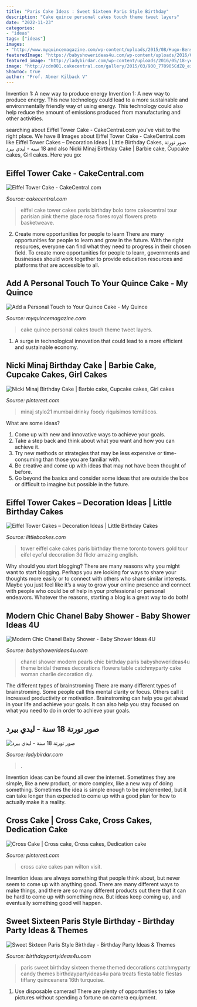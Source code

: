 ```yaml
---
title: "Paris Cake Ideas : Sweet Sixteen Paris Style Birthday"
description: "Cake quince personal cakes touch theme tweet layers"
date: "2022-11-23"
categories:
- "ideas"
tags: ["ideas"]
images:
- "http://www.myquincemagazine.com/wp-content/uploads/2015/08/Hugo-Benson-Photography-floral_quince_cake.jpg"
featuredImage: "https://babyshowerideas4u.com/wp-content/uploads/2016/04/Modern-Chic-Chanel-Baby-Shower-Flowers-Pearls.jpg"
featured_image: "http://ladybirdar.com/wp-content/uploads/2016/05/18-year-old-birthday-cake-ideas.jpg"
image: "http://cdn001.cakecentral.com/gallery/2015/03/900_770905CdZQ_eiffel-tower-cake.jpg"
ShowToc: true
author: "Prof. Abner Kilback V"
---
```



Invention 1: A new way to produce energy
Invention 1: A new way to produce energy. This new technology could lead to a more sustainable and environmentally friendly way of using energy. This technology could also help reduce the amount of emissions produced from manufacturing and other activities.

	

		
searching about Eiffel Tower Cake - CakeCentral.com you've visit to the right place. We have 8 Images about Eiffel Tower Cake - CakeCentral.com like Eiffel Tower Cakes – Decoration Ideas | Little Birthday Cakes, صور تورتة 18 سنة - ليدي بيرد and also Nicki Minaj Birthday Cake | Barbie cake, Cupcake cakes, Girl cakes. Here you go:
		
    
## Eiffel Tower Cake - CakeCentral.com

<img loading=lazy src="http://cdn001.cakecentral.com/gallery/2015/03/900_770905CdZQ_eiffel-tower-cake.jpg" onerror="this.onerror=null;this.src='https://tse2.mm.bing.net/th?id=OIP.CJK3HQR12kdHzVc4dP-DpgHaJ4&amp;pid=15.1';" alt="Eiffel Tower Cake - CakeCentral.com">

_Source: cakecentral.com_

>eiffel cake tower cakes paris birthday bolo torre cakecentral tour parisian pink theme glace rosa flores royal flowers preto basketweave. 

	

2) Create more opportunities for people to learn
There are many opportunities for people to learn and grow in the future. With the right resources, everyone can find what they need to progress in their chosen field. To create more opportunities for people to learn, governments and businesses should work together to provide education resources and platforms that are accessible to all.

    
## Add A Personal Touch To Your Quince Cake - My Quince

<img loading=lazy src="http://www.myquincemagazine.com/wp-content/uploads/2015/08/Hugo-Benson-Photography-floral_quince_cake.jpg" onerror="this.onerror=null;this.src='https://tse4.mm.bing.net/th?id=OIP.0EuXGetuzREBMPl2DT8WIAHaLJ&amp;pid=15.1';" alt="Add a Personal Touch to Your Quince Cake - My Quince">

_Source: myquincemagazine.com_

>cake quince personal cakes touch theme tweet layers. 

	

1. A surge in technological innovation that could lead to a more efficient and sustainable economy. 

    
## Nicki Minaj Birthday Cake | Barbie Cake, Cupcake Cakes, Girl Cakes

<img loading=lazy src="https://i.pinimg.com/736x/45/ba/e6/45bae6bf29903a51f5f2ca0e388487a7--barbie-cake-barbie-party.jpg" onerror="this.onerror=null;this.src='https://tse1.mm.bing.net/th?id=OIP.O59e8fl3VBwrWxe3kMk57QHaLG&amp;pid=15.1';" alt="Nicki Minaj Birthday Cake | Barbie cake, Cupcake cakes, Girl cakes">

_Source: pinterest.com_

>minaj stylo21 mumbai drinky foody riquísimos temáticos. 

	

What are some ideas?
1. Come up with new and innovative ways to achieve your goals. 
2. Take a step back and think about what you want and how you can achieve it. 
3. Try new methods or strategies that may be less expensive or time-consuming than those you are familiar with. 
4. Be creative and come up with ideas that may not have been thought of before. 
5. Go beyond the basics and consider some ideas that are outside the box or difficult to imagine but possible in the future.

    
## Eiffel Tower Cakes – Decoration Ideas | Little Birthday Cakes

<img loading=lazy src="http://www.littlebcakes.com/wp-content/uploads/2014/02/Eiffel-Tower-Cakes.jpg" onerror="this.onerror=null;this.src='https://tse2.mm.bing.net/th?id=OIP.E1NWIFR-xDAqPOcNOdadxgHaLD&amp;pid=15.1';" alt="Eiffel Tower Cakes – Decoration Ideas | Little Birthday Cakes">

_Source: littlebcakes.com_

>tower eiffel cake cakes paris birthday theme toronto towers gold tour eifel eyeful decoration 3d flickr amazing english. 

	

Why should you start blogging?
There are many reasons why you might want to start blogging. Perhaps you are looking for ways to share your thoughts more easily or to connect with others who share similar interests. Maybe you just feel like it’s a way to grow your online presence and connect with people who could be of help in your professional or personal endeavors. Whatever the reasons, starting a blog is a great way to do both!

    
## Modern Chic Chanel Baby Shower - Baby Shower Ideas 4U

<img loading=lazy src="https://babyshowerideas4u.com/wp-content/uploads/2016/04/Modern-Chic-Chanel-Baby-Shower-Flowers-Pearls.jpg" onerror="this.onerror=null;this.src='https://tse4.mm.bing.net/th?id=OIP.wk8NWFwTcuRKs9vm3qj2AwHaJ4&amp;pid=15.1';" alt="Modern Chic Chanel Baby Shower - Baby Shower Ideas 4U">

_Source: babyshowerideas4u.com_

>chanel shower modern pearls chic birthday paris babyshowerideas4u theme bridal themes decorations flowers table catchmyparty cake woman charlie decoration diy. 

	

The different types of brainstroming
There are many different types of brainstroming. Some people call this mental clarity or focus. Others call it increased productivity or motivation. Brainstroming can help you get ahead in your life and achieve your goals. It can also help you stay focused on what you need to do in order to achieve your goals.

    
## صور تورتة 18 سنة - ليدي بيرد

<img loading=lazy src="http://ladybirdar.com/wp-content/uploads/2016/05/18-year-old-birthday-cake-ideas.jpg" onerror="this.onerror=null;this.src='https://tse1.mm.bing.net/th?id=OIP.19ppuMzyVaruxl3wvgiYeQHaHd&amp;pid=15.1';" alt="صور تورتة 18 سنة - ليدي بيرد">

_Source: ladybirdar.com_

>. 

	

Invention ideas can be found all over the internet. Sometimes they are simple, like a new product, or more complex, like a new way of doing something. Sometimes the idea is simple enough to be implemented, but it can take longer than expected to come up with a good plan for how to actually make it a reality.

    
## Cross Cake | Cross Cake, Cross Cakes, Dedication Cake

<img loading=lazy src="https://i.pinimg.com/736x/bd/81/e3/bd81e391c68b7fb5c6af756edb8d811f--cross-cakes-religious-cakes.jpg" onerror="this.onerror=null;this.src='https://tse4.mm.bing.net/th?id=OIP.bKLu_6nPYcOu8FewwNjGUwHaLF&amp;pid=15.1';" alt="Cross Cake | Cross cake, Cross cakes, Dedication cake">

_Source: pinterest.com_

>cross cake cakes pan wilton visit. 

	

Invention ideas are always something that people think about, but never seem to come up with anything good. There are many different ways to make things, and there are so many different products out there that it can be hard to come up with something new. But ideas keep coming up, and eventually something good will happen.

    
## Sweet Sixteen Paris Style Birthday - Birthday Party Ideas &amp; Themes

<img loading=lazy src="http://www.birthdaypartyideas4u.com/wp-content/uploads/2016/07/Sweet-Sixteen-Paris-Style-Birthday-Treats-600x600.jpg" onerror="this.onerror=null;this.src='https://tse1.mm.bing.net/th?id=OIP.J9FwPqyBhDWgW02orJn92QHaHa&amp;pid=15.1';" alt="Sweet Sixteen Paris Style Birthday - Birthday Party Ideas &amp; Themes">

_Source: birthdaypartyideas4u.com_

>paris sweet birthday sixteen theme themed decorations catchmyparty candy themes birthdaypartyideas4u para treats fiesta table fiestas tiffany quinceanera 16th turquoise. 

	

1. Use disposable cameras! There are plenty of opportunities to take pictures without spending a fortune on camera equipment.

